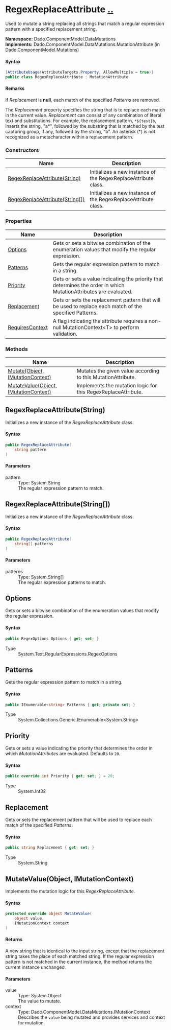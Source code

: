 # RegexReplaceAttribute [..](../README.md#documentation-index 'Documentation Index')

Used to mutate a string replacing all strings that match a regular expression pattern with a specified replacement string.

**Namespace:** Dado.ComponentModel.DataMutations<br />
**Implements:** Dado.ComponentModel.DataMutations.MutationAttribute (in Dado.ComponentModel.Mutations)

#### Syntax

```csharp
[AttributeUsage(AttributeTargets.Property, AllowMultiple = true)]
public class RegexReplaceAttribute : MutationAttribute
```

#### Remarks

If *Replacement* is **null**, each match of the specified *Patterns* are removed.

The *Replacement* property specifies the string that is to replace each match in the current value. *Replacement* can consist of any combination of literal text and substitutions. For example, the replacement pattern, `*${test}b`, inserts the string, "a\*", followed by the substring that is matched by the test capturing group, if any, followed by the string, "b". An asterisk (\*) is not recognized as a metacharacter within a replacement pattern.


### Constructors

| Name | Description |
| ---- | ----------- |
| [RegexReplaceAttribute(String)](#RegexReplaceAttributeString) | Initializes a new instance of the RegexReplaceAttribute class. |
| [RegexReplaceAttribute(String[])](#RegexReplaceAttributeStringArray) | Initializes a new instance of the RegexReplaceAttribute class. |


### Properties

| Name | Description |
| ---- | ----------- |
| [Options](#Options) | Gets or sets a bitwise combination of the enumeration values that modify the regular expression. |
| [Patterns](#Patterns) | Gets the regular expression pattern to match in a string. |
| [Priority](#Priority) | Gets or sets a value indicating the priority that determines the order in which MutationAttributes are evaluated. |
| [Replacement](#Replacement) | Gets or sets the replacement pattern that will be used to replace each match of the specified Patterns. |
| [RequiresContext](MutationAttribute.md#RequiresContext) | A flag indicating the attribute requires a non-null MutationContext&lt;T&gt; to perform validation. |


### Methods

| Name | Description |
| ---- | ----------- |
| [Mutate(Object, IMutationContext)](MutationAttribute.md#MutateObjectIMutationContext) | Mutates the given value according to this MutationAttribute. |
| [MutateValue(Object, IMutationContext)](#MutateValueObjectIMutationContext) | Implements the mutation logic for this RegexReplaceAttribute. |


<a name='RegexReplaceAttributeString'></a>
## RegexReplaceAttribute(String)

Initializes a new instance of the *RegexReplaceAttribute* class.

#### Syntax

```csharp
public RegexReplaceAttribute(
	string pattern
)
```

#### Parameters

<dl>
	<dt>pattern</dt>
	<dd>Type: System.String<br />The regular expression pattern to match.</dd>
</dl>


<a name='RegexReplaceAttributeStringArray'></a>
## RegexReplaceAttribute(String[])

Initializes a new instance of the *RegexReplaceAttribute* class.

#### Syntax

```csharp
public RegexReplaceAttribute(
	string[] patterns
)
```

#### Parameters

<dl>
	<dt>patterns</dt>
	<dd>Type: System.String[]<br />The regular expression patterns to match.</dd>
</dl>


<a name='Options'></a>
## Options

Gets or sets a bitwise combination of the enumeration values that modify the regular expression.

#### Syntax

```csharp
public RegexOptions Options { get; set; }
```

<dl>
	<dt>Type</dt>
	<dd>System.Text.RegularExpressions.RegexOptions</dd>
</dl>


<a name='Patterns'></a>
## Patterns

Gets the regular expression pattern to match in a string.

#### Syntax

```csharp
public IEnumerable<string> Patterns { get; private set; }
```

<dl>
	<dt>Type</dt>
	<dd>System.Collections.Generic.IEnumerable&lt;System.String&gt;</dd>
</dl>


<a name='Priority'></a>
## Priority

Gets or sets a value indicating the priority that determines the order in which *MutationAttributes* are evaluated. Defaults to `20`.

#### Syntax

```csharp
public override int Priority { get; set; } = 20;
```

<dl>
	<dt>Type</dt>
	<dd>System.Int32</dd>
</dl>


<a name='Replacement'></a>
## Replacement

Gets or sets the replacement pattern that will be used to replace each match of the specified *Patterns*.

#### Syntax

```csharp
public string Replacement { get; set; }
```

<dl>
	<dt>Type</dt>
	<dd>System.String</dd>
</dl>


<a name='MutateValueObjectIMutationContext'></a>
## MutateValue(Object, IMutationContext)

Implements the mutation logic for this *RegexReplaceAttribute*.

#### Syntax

```csharp
protected override object MutateValue(
	object value,
	IMutationContext context
)
```

#### Returns

A new string that is identical to the input string, except that the replacement string takes the place of each matched string. If the regular expression pattern is not matched in the current instance, the method returns the current instance unchanged.

#### Parameters

<dl>
	<dt>value</dt>
	<dd>Type: System.Object<br />The value to mutate.</dd>
	<dt>context</dt>
	<dd>Type: Dado.ComponentModel.DataMutations.IMutationContext<br />Describes the <code>value</code> being mutated and provides services and context for mutation.</dd>
</dl>
